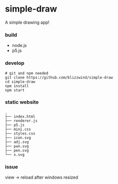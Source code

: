 # simple-draw
A simple drawing app!

### build
- node.js
- p5.js

### develop
```
# git and npm needed
git clone https://github.com/blizzwind/simple-draw
cd simple-draw
npm install
npm start
```

### static website
    .
    ├── index.html
    ├── renderer.js
    ├── p5.js
    ├── mini.css
    ├── styles.css
    ├── icon.svg
    ├── adj.svg
    ├── pan.svg
    ├── pen.svg
    └── x.svg

### issue
view -> reload after windows resized
